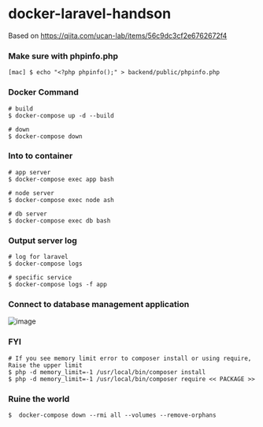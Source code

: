 # docker-laravel-handson
Based on https://qiita.com/ucan-lab/items/56c9dc3cf2e6762672f4

### Make sure with phpinfo.php
```
[mac] $ echo "<?php phpinfo();" > backend/public/phpinfo.php
```

### Docker Command
```
# build
$ docker-compose up -d --build

# down
$ docker-compose down
```

### Into to container
```
# app server
$ docker-compose exec app bash

# node server
$ docker-compose exec node ash

# db server
$ docker-compose exec db bash
```

### Output server log
```
# log for laravel
$ docker-compose logs

# specific service
$ docker-compose logs -f app
```


### Connect to database management application
![image](https://user-images.githubusercontent.com/20104403/114467672-3b724680-9c25-11eb-97e3-b868b9c0cf09.png)

### FYI
```
# If you see memory limit error to composer install or using require, Raise the upper limit
$ php -d memory_limit=-1 /usr/local/bin/composer install
$ php -d memory_limit=-1 /usr/local/bin/composer require << PACKAGE >>
```

### Ruine the world
```
$  docker-compose down --rmi all --volumes --remove-orphans 
```
